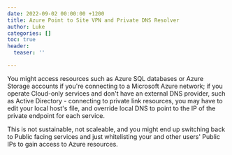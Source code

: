 ```yaml
---
date: 2022-09-02 00:00:00 +1200
title: Azure Point to Site VPN and Private DNS Resolver
author: Luke
categories: []
toc: true
header:
  teaser: ''

---
```

You might access resources such as Azure SQL databases or Azure Storage accounts if you're connecting to a Microsoft Azure network; if you operate Cloud-only services and don't have an external DNS provider, such as Active Directory - connecting to private link resources, you may have to edit your local host's file, and override local DNS to point to the IP of the private endpoint for each service.

This is not sustainable, not scaleable, and you might end up switching back to Public facing services and just whitelisting your and other users' Public IPs to gain access to Azure resources.